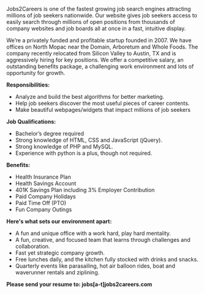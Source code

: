 Jobs2Careers is one of the fastest growing job search engines attracting millions of job seekers nationwide. Our website gives job seekers access to easily search through millions of open positions from thousands of company websites and job boards all at once in a fast, intuitive display.

We’re a privately funded and profitable startup founded in 2007. We have offices on North Mopac near the Domain, Arboretum and Whole Foods. The company recently relocated from Silicon Valley to Austin, TX and is aggressively hiring for key positions. We offer a competitive salary, an outstanding benefits package, a challenging work environment and lots of opportunity for growth.

**Responsibilities:**

* Analyze and build the best algorithms for better marketing.
* Help job seekers discover the most useful pieces of career contents.
* Make beautiful webpages/widgets that impact millions of job seekers

**Job Qualifications:**

* Bachelor’s degree required
* Strong knowledge of HTML, CSS and JavaScript (jQuery).
* Strong knowledge of PHP and MySQL.
* Experience with python is a plus, though not required.

**Benefits:**

* Health Insurance Plan
* Health Savings Account
* 401K Savings Plan including 3% Employer Contribution
* Paid Company Holidays
* Paid Time Off (PTO)
* Fun Company Outings


**Here's what sets our environment apart:**

* A fun and unique office with a work hard, play hard mentality.
* A fun, creative, and focused team that learns through challenges and collaboration.
* Fast yet strategic company growth.
* Free lunches daily, and the kitchen fully stocked with drinks and snacks.
* Quarterly events like parasailing, hot air balloon rides, boat and waverunner rentals and ziplining.


**Please send your resume to: jobs[a-t]jobs2careers.com**
